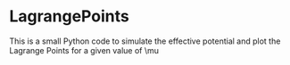 # LagrangePoints
This is a small Python code to simulate the effective potential and plot the Lagrange Points for a given value of \mu

